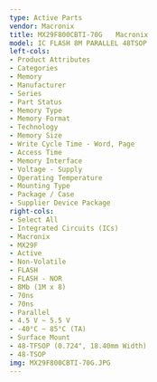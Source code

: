 ```yaml
---
type: Active Parts
vendor: Macronix
title: MX29F800CBTI-70G　　Macronix
model: IC FLASH 8M PARALLEL 48TSOP
left-cols:
- Product Attributes
- Categories
- Memory
- Manufacturer
- Series
- Part Status
- Memory Type
- Memory Format
- Technology
- Memory Size
- Write Cycle Time - Word, Page
- Access Time
- Memory Interface
- Voltage - Supply
- Operating Temperature
- Mounting Type
- Package / Case
- Supplier Device Package
right-cols:
- Select All
- Integrated Circuits (ICs)
- Macronix
- MX29F
- Active
- Non-Volatile
- FLASH
- FLASH - NOR
- 8Mb (1M x 8)
- 70ns
- 70ns
- Parallel
- 4.5 V ~ 5.5 V
- -40°C ~ 85°C (TA)
- Surface Mount
- 48-TFSOP (0.724", 18.40mm Width)
- 48-TSOP
img: MX29F800CBTI-70G.JPG
---
```

